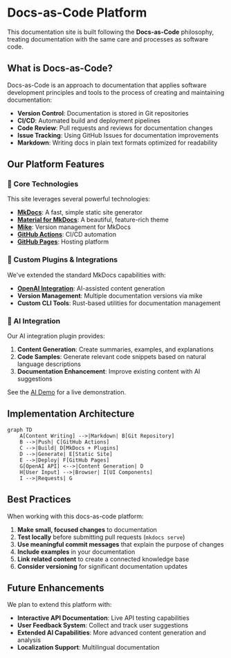 # Docs-as-Code Platform

This documentation site is built following the **Docs-as-Code** philosophy, treating documentation with the same care and processes as software code.

## What is Docs-as-Code?

Docs-as-Code is an approach to documentation that applies software development principles and tools to the process of creating and maintaining documentation:

- **Version Control**: Documentation is stored in Git repositories
- **CI/CD**: Automated build and deployment pipelines
- **Code Review**: Pull requests and reviews for documentation changes
- **Issue Tracking**: Using GitHub Issues for documentation improvements
- **Markdown**: Writing docs in plain text formats optimized for readability

## Our Platform Features

### 🚀 Core Technologies

This site leverages several powerful technologies:

- **[MkDocs](https://www.mkdocs.org/)**: A fast, simple static site generator
- **[Material for MkDocs](https://squidfunk.github.io/mkdocs-material/)**: A beautiful, feature-rich theme
- **[Mike](https://github.com/jimporter/mike)**: Version management for MkDocs
- **[GitHub Actions](https://github.com/features/actions)**: CI/CD automation
- **[GitHub Pages](https://pages.github.com/)**: Hosting platform

### 🔌 Custom Plugins & Integrations

We've extended the standard MkDocs capabilities with:

- **[OpenAI Integration](./ai-demo/index.md)**: AI-assisted content generation
- **Version Management**: Multiple documentation versions via mike
- **Custom CLI Tools**: Rust-based utilities for documentation management

### 🤖 AI Integration

Our AI integration plugin provides:

1. **Content Generation**: Create summaries, examples, and explanations
2. **Code Samples**: Generate relevant code snippets based on natural language descriptions
3. **Documentation Enhancement**: Improve existing content with AI suggestions

See the [AI Demo](./ai-demo/index.md) for a live demonstration.

## Implementation Architecture

```mermaid
graph TD
    A[Content Writing] -->|Markdown| B[Git Repository]
    B -->|Push| C[GitHub Actions]
    C -->|Build| D[MkDocs + Plugins]
    D -->|Generate| E[Static Site]
    E -->|Deploy| F[GitHub Pages]
    G[OpenAI API] <-->|Content Generation| D
    H[User Input] -->|Browser| I[UI Components]
    I -->|Requests| G
```

## Best Practices

When working with this docs-as-code platform:

1. **Make small, focused changes** to documentation
2. **Test locally** before submitting pull requests (`mkdocs serve`)
3. **Use meaningful commit messages** that explain the purpose of changes
4. **Include examples** in your documentation
5. **Link related content** to create a connected knowledge base
6. **Consider versioning** for significant documentation updates

## Future Enhancements

We plan to extend this platform with:

- **Interactive API Documentation**: Live API testing capabilities
- **User Feedback System**: Collect and track user suggestions
- **Extended AI Capabilities**: More advanced content generation and analysis
- **Localization Support**: Multilingual documentation